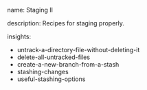 name: Staging II

description: Recipes for staging properly.

insights:

- untrack-a-directory-file-without-deleting-it
- delete-all-untracked-files
- create-a-new-branch-from-a-stash
- stashing-changes
- useful-stashing-options
